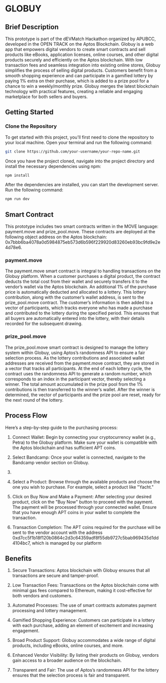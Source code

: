 # GLOBUY

## Brief Description

This prototype is part of the dEVMatch Hackathon organized by APUBCC, developed in the OPEN TRACK on the Aptos Blockchain. Globuy is a web app that empowers digital vendors to create smart contracts and sell products like eBooks, application licenses, online courses, and other digital products securely and efficiently on the Aptos blockchain. With low transaction fees and seamless integration into existing online stores, Globuy simplifies the process of selling digital products. Customers benefit from a smooth shopping experience and can participate in a gamified lottery by paying 1% extra on their purchase, which is added to a prize pool for a chance to win a weekly/monthly prize. Globuy merges the latest blockchain technology with practical features, creating a reliable and engaging marketplace for both sellers and buyers.

## Getting Started

### Clone the Repository

To get started with this project, you'll first need to clone the repository to your local machine. Open your terminal and run the following command:

```bash
git clone https://github.com/your-username/your-repo-name.git
```

Once you have the project cloned, navigate into the project directory and install the necessary dependencies using npm:

```bash
npm install
```

After the dependencies are installed, you can start the development server. Run the following command:

```bash
npm run dev
```

## Smart Contract
This prototype includes two smart contracts written in the MOVE language: payment.move and prize_pool.move. These contracts are deployed at the following object address on the Aptos blockchain: 0x7bbb6ba4078a0d5984875eb573d6b596f229920d83260eb93bc9fd9e2e4d78e6.

### payment.move
The payment.move smart contract is integral to handling transactions on the Globuy platform. When a customer purchases a digital product, the contract deducts the total cost from their wallet and securely transfers it to the vendor’s wallet via the Aptos blockchain. An additional 1% of the purchase price is automatically deducted and allocated to a lottery. This lottery contribution, along with the customer’s wallet address, is sent to the prize_pool.move contract. The customer’s information is then added to a vector of participants, which tracks everyone who has made a purchase and contributed to the lottery during the specified period. This ensures that all buyers are automatically entered into the lottery, with their details recorded for the subsequent drawing.

### prize_pool.move
The prize_pool.move smart contract is designed to manage the lottery system within Globuy, using Aptos’s randomness API to ensure a fair selection process. As the lottery contributions and associated wallet addresses are received from the payment.move contract, they are stored in a vector that tracks all participants. At the end of each lottery cycle, the contract uses the randomness API to generate a random number, which corresponds to an index in the participant vector, thereby selecting a winner. The total amount accumulated in the prize pool from the 1% contributions is then transferred to the winner’s wallet. After the winner is determined, the vector of participants and the prize pool are reset, ready for the next round of the lottery.

## Process Flow

Here’s a step-by-step guide to the purchasing process:

1. Connect Wallet: Begin by connecting your cryptocurrency wallet (e.g., Petra) to the Globuy platform. Make sure your wallet is compatible with the Aptos blockchain and has sufficient APT coins.

2. Select Bandcamp: Once your wallet is connected, navigate to the Bandcamp vendor section on Globuy.
3. 
4. Select a Product: Browse through the available products and choose the one you wish to purchase. For example, select a product like "Yacht."

5. Click on Buy Now and Make a Payment: After selecting your desired product, click on the "Buy Now" button to proceed with the payment. The payment will be processed through your connected wallet. Ensure that you have enough APT coins in your wallet to complete the transaction.

6. Transaction Completion: The APT coins required for the purchase will be sent to the vendor account with the address 0xd7cc5f1b18f120b0864c2d3c64359adf8f55db9727c5bab969435d1dd4104bc7, which is managed by our platform

## Benefits

1. Secure Transactions: Aptos blockchain with Globuy ensures that all transactions are secure and tamper-proof.

2. Low Transaction Fees: Transactions on the Aptos blockchain come with minimal gas fees compared to Ethereum, making it cost-effective for both vendors and customers.

3. Automated Processes: The use of smart contracts automates payment processing and lottery management.

4. Gamified Shopping Experience: Customers can participate in a lottery with each purchase, adding an element of excitement and increasing engagement.

5. Broad Product Support: Globuy accommodates a wide range of digital products, including eBooks, online courses, and more.

6. Enhanced Vendor Visibility: By listing their products on Globuy, vendors gain access to a broader audience on the blockchain.

7. Transparent and Fair: The use of Aptos’s randomness API for the lottery ensures that the selection process is fair and transparent.
